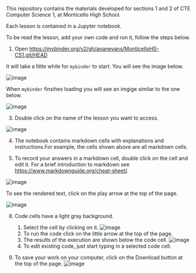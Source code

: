 This repository contains the materials developed for sections 1 and 2 of CTE Computer Science 1, at Monticello High School.

Each lesson is contained in a Jupyter notebook. 

To be read the lesson, add your own code and run it, follow the steps below.

1. Open https://mybinder.org/v2/gh/ananevans/MonticelloHS-CS1.git/HEAD

It will take a little while for ```mybinder``` to start. You will see the image below.

![image](https://user-images.githubusercontent.com/17353913/149679131-32e1f19b-68e3-48e7-8921-50318a615542.png)

When ```mybinder``` finsihes loading you will see an imgige similar to the one below.

![image](https://user-images.githubusercontent.com/17353913/149678458-9f141a18-38fe-4fe7-9d4e-29c0ae93e4c5.png)

3. Double click on the name of the lesson you want to access. 

![image](https://user-images.githubusercontent.com/17353913/149679194-5e730bbb-5a44-41db-b55b-b5f59be5bcd3.png)

4. The notebook contains markdown cells with explanations and instructions.For example, the cells shown above are all markdown cells.

6. To record your answers in a markdown cell, double click on the cell and edit it. For a brief introduction to markdown see https://www.markdownguide.org/cheat-sheet/. 

![image](https://user-images.githubusercontent.com/17353913/149678726-e5cbeecd-7d40-4df7-8ee4-dad6c637e6ae.png)

To see the rendered text, click on the play arrow at the top of the page.


![image](https://user-images.githubusercontent.com/17353913/149679417-4df44a3e-ef53-4c00-9cd2-5ca441627ea2.png)


8. Code cells have a light gray background. 
   1. Select the cell by clicking on it.
![image](https://user-images.githubusercontent.com/17353913/149678809-82bea28a-4f97-4f57-8a42-298c232b68f2.png)
   3. To run the code click on the little arrow at the top of the page.
   1. The results of the execution are shown below the code cell.
![image](https://user-images.githubusercontent.com/17353913/149678866-c355f918-883f-4226-a852-348b4b03417d.png)
   1. To edit existing code, just start typing in a selected code cell.

1. To save your work on your computer, click on the Download button at the top of the page.
![image](https://user-images.githubusercontent.com/17353913/149679544-597128a7-f9b3-451b-b634-676534c001f0.png)


